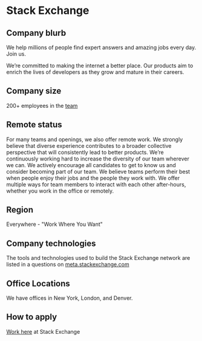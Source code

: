 # Stack Exchange

## Company blurb

We help millions of people find expert answers and amazing jobs every day. Join us.

We’re committed to making the internet a better place. Our products aim to enrich the lives of developers as they grow and mature in their careers.

## Company size

200+ employees in the [team](http://stackexchange.com/about/team)

## Remote status

For many teams and openings, we also offer remote work.
We strongly believe that diverse experience contributes to a broader collective perspective that will consistently lead to better products. We’re continuously working hard to increase the diversity of our team wherever we can. We actively encourage all candidates to get to know us and consider becoming part of our team. We believe teams perform their best when people enjoy their jobs and the people they work with. We offer multiple ways for team members to interact with each other after-hours, whether you work in the office or remotely.

## Region

Everywhere - "Work Where You Want"

## Company technologies

The tools and technologies used to build the Stack Exchange network are listed in a questions on [meta.stackexchange.com](http://meta.stackexchange.com/questions/10369/which-tools-and-technologies-are-used-to-build-the-stack-exchange-network)

## Office Locations

We have offices in New York, London, and Denver.

## How to apply

[Work here](http://stackexchange.com/work-here) at Stack Exchange
